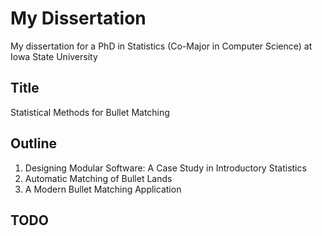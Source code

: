 # My Dissertation

My dissertation for a PhD in Statistics (Co-Major in Computer Science) at Iowa State University

## Title

Statistical Methods for Bullet Matching

## Outline

1. Designing Modular Software: A Case Study in Introductory Statistics
2. Automatic Matching of Bullet Lands
3. A Modern Bullet Matching Application
    
## TODO 
